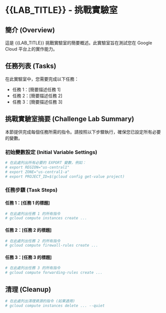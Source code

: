 # {{LAB_TITLE}} - 挑戰實驗室

## 簡介 (Overview)
這是 {{LAB_TITLE}} 挑戰實驗室的簡要概述。此實驗室旨在測試您在 Google Cloud 平台上的實作能力。

## 任務列表 (Tasks)
在此實驗室中，您需要完成以下任務：
- 任務 1：[簡要描述任務 1]
- 任務 2：[簡要描述任務 2]
- 任務 3：[簡要描述任務 3]
<!-- 請在此處新增或調整任務描述 -->

## 挑戰實驗室摘要 (Challenge Lab Summary)

本節提供完成每個任務所需的指令。請按照以下步驟執行，確保您已設定所有必要的變數。

### 初始變數設定 (Initial Variable Settings)
```bash
# 在此處列出所有必要的 EXPORT 變數，例如：
# export REGION="us-central1"
# export ZONE="us-central1-a"
# export PROJECT_ID=$(gcloud config get-value project)
```

### 任務步驟 (Task Steps)

#### 任務 1：[任務 1 的標題]
```bash
# 在此處列出任務 1 的所有指令
# gcloud compute instances create ...
```

#### 任務 2：[任務 2 的標題]
```bash
# 在此處列出任務 2 的所有指令
# gcloud compute firewall-rules create ...
```

#### 任務 3：[任務 3 的標題]
```bash
# 在此處列出任務 3 的所有指令
# gcloud compute forwarding-rules create ...
```
<!-- 請在此處新增或調整其他任務的指令 -->

## 清理 (Cleanup)
```bash
# 在此處列出清理資源的指令 (如果適用)
# gcloud compute instances delete ... --quiet
```
